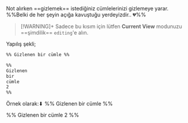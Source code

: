  Not alırken ==gizlemek== istediğiniz cümlelerinizi gizlemeye yarar. %%Belki de her şeyin açığa kavuştuğu yerdeyizdir.. 💔%%

>[!WARNING]+
> Sadece bu kısım için lütfen **Current View** modunuzu ==şimdilik== `editing`'e alın.

Yapılış şekli;

```md
%% Gizlenen bir cümle %%

%% 
Gizlenen 
bir 
cümle 
2
%%
```

Örnek olarak:⬇
%% Gizlenen bir cümle %%

%% 
Gizlenen 
bir 
cümle 
2
%%